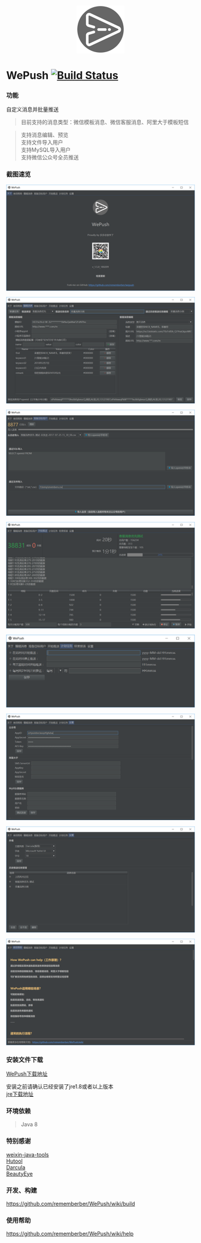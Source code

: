 <p align="center">
  <a href="https://github.com/rememberber/WePush">
   <img alt="WePush-Logo" src="https://github.com/rememberber/WePush/blob/master/src/main/resources/icon/logo-md.png?raw=true">
  </a>
</p>

# WePush [![Build Status](https://travis-ci.org/rememberber/WePush.svg?branch=master)](https://travis-ci.org/rememberber/WePush)

### 功能
自定义消息并批量推送
>目前支持的消息类型：微信模板消息、微信客服消息、阿里大于模板短信  

>支持消息编辑、预览  
>支持文件导入用户  
>支持MySQL导入用户  
>支持微信公众号全员推送 

### 截图速览
<p align="center">
  <a href="https://github.com/rememberber/WePush">
   <img alt="WePush" src="https://github.com/rememberber/WePush/blob/master/screen_shoot/%E5%9B%BE%E5%83%8F%20198.png?raw=true">
  </a>
</p>  
<p align="center">
  <a href="https://github.com/rememberber/WePush">
   <img alt="WePush" src="https://github.com/rememberber/WePush/blob/master/screen_shoot/%E5%9B%BE%E5%83%8F%20199.png?raw=true">
  </a>
</p>
<p align="center">
  <a href="https://github.com/rememberber/WePush">
   <img alt="WePush" src="https://github.com/rememberber/WePush/blob/master/screen_shoot/%E5%9B%BE%E5%83%8F%20200.png?raw=true">
  </a>
</p>
<p align="center">
  <a href="https://github.com/rememberber/WePush">
   <img alt="WePush" src="https://github.com/rememberber/WePush/blob/master/screen_shoot/%E5%9B%BE%E5%83%8F%20202.png?raw=true">
  </a>
</p>
<p align="center">
  <a href="https://github.com/rememberber/WePush">
   <img alt="WePush" src="https://github.com/rememberber/WePush/blob/master/screen_shoot/%E5%9B%BE%E5%83%8F%20204.png?raw=true">
  </a>
</p>
<p align="center">
  <a href="https://github.com/rememberber/WePush">
   <img alt="WePush" src="https://github.com/rememberber/WePush/blob/master/screen_shoot/%E5%9B%BE%E5%83%8F%20205.png?raw=true">
  </a>
</p>
<p align="center">
  <a href="https://github.com/rememberber/WePush">
   <img alt="WePush" src="https://github.com/rememberber/WePush/blob/master/screen_shoot/%E5%9B%BE%E5%83%8F%20206.png?raw=true">
  </a>
</p>
<p align="center">
  <a href="https://github.com/rememberber/WePush">
   <img alt="WePush" src="https://github.com/rememberber/WePush/blob/master/screen_shoot/%E5%9B%BE%E5%83%8F%20207.png?raw=true">
  </a>
</p>

### 安装文件下载

[WePush下载地址](https://github.com/rememberber/WePush/wiki/download)  

安装之前请确认已经安装了jre1.8或者以上版本   
[jre下载地址](http://www.oracle.com/technetwork/java/javase/downloads/jre8-downloads-2133155.html)  

### 环境依赖
>Java 8

### 特别感谢
[weixin-java-tools](https://github.com/Wechat-Group/weixin-java-tools)  
[Hutool](http://hutool.cn/)  
[Darcula](https://github.com/bulenkov/Darcula)  
[BeautyEye](https://github.com/JackJiang2011/beautyeye)  

### 开发、构建

https://github.com/rememberber/WePush/wiki/build

### 使用帮助

https://github.com/rememberber/WePush/wiki/help